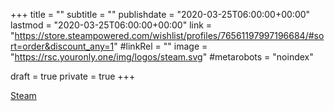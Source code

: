 +++
title = ""
subtitle = ""
publishdate = "2020-03-25T06:00:00+00:00"
lastmod = "2020-03-25T06:00:00+00:00"
link = "https://store.steampowered.com/wishlist/profiles/76561197997196684/#sort=order&discount_any=1"
#linkRel = ""
image = "https://rsc.youronly.one/img/logos/steam.svg"
#metarobots = "noindex"

draft = true
private = true
+++

[Steam](https://store.steampowered.com/wishlist/profiles/76561197997196684/#sort=order&discount_any=1 "Steam")

